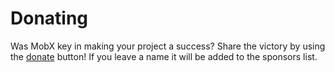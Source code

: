 # Donating

Was MobX key in making your project a success? Share the victory by using the [donate](https://MobXjs.github.io/MobX/donate.html) button! If you leave a name it will be added to the sponsors list.



